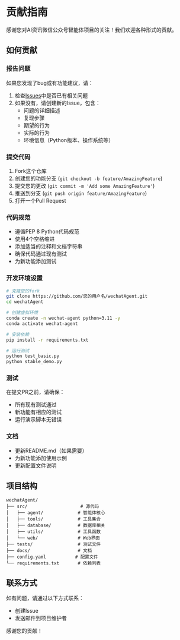 # 贡献指南

感谢您对AI资讯微信公众号智能体项目的关注！我们欢迎各种形式的贡献。

## 如何贡献

### 报告问题

如果您发现了bug或有功能建议，请：

1. 检查[Issues](https://github.com/zengzheng/wechatAgent/issues)中是否已有相关问题
2. 如果没有，请创建新的Issue，包含：
   - 问题的详细描述
   - 复现步骤
   - 期望的行为
   - 实际的行为
   - 环境信息（Python版本、操作系统等）

### 提交代码

1. Fork这个仓库
2. 创建您的功能分支 (`git checkout -b feature/AmazingFeature`)
3. 提交您的更改 (`git commit -m 'Add some AmazingFeature'`)
4. 推送到分支 (`git push origin feature/AmazingFeature`)
5. 打开一个Pull Request

### 代码规范

- 遵循PEP 8 Python代码规范
- 使用4个空格缩进
- 添加适当的注释和文档字符串
- 确保代码通过现有测试
- 为新功能添加测试

### 开发环境设置

```bash
# 克隆您的fork
git clone https://github.com/您的用户名/wechatAgent.git
cd wechatAgent

# 创建虚拟环境
conda create -n wechat-agent python=3.11 -y
conda activate wechat-agent

# 安装依赖
pip install -r requirements.txt

# 运行测试
python test_basic.py
python stable_demo.py
```

### 测试

在提交PR之前，请确保：

- 所有现有测试通过
- 新功能有相应的测试
- 运行演示脚本无错误

### 文档

- 更新README.md（如果需要）
- 为新功能添加使用示例
- 更新配置文件说明

## 项目结构

```
wechatAgent/
├── src/                    # 源代码
│   ├── agent/             # 智能体核心
│   ├── tools/             # 工具集合
│   ├── database/          # 数据库相关
│   ├── utils/             # 工具函数
│   └── web/               # Web界面
├── tests/                 # 测试文件
├── docs/                  # 文档
├── config.yaml           # 配置文件
└── requirements.txt       # 依赖列表
```

## 联系方式

如有问题，请通过以下方式联系：

- 创建Issue
- 发送邮件到项目维护者

感谢您的贡献！
